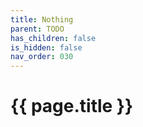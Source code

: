 ```yaml
---
title: Nothing
parent: TODO
has_children: false
is_hidden: false
nav_order: 030
---
```


# {{ page.title }}
